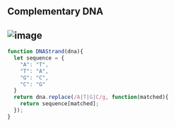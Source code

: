 ## Complementary DNA
![image](https://user-images.githubusercontent.com/99033220/187337443-4a002f4f-a5e1-4673-ba50-7df5a4525ef0.png)
---
```JavaScript
function DNAStrand(dna){
  let sequence = {
    "A": "T",
    "T": "A",
    "G": "C",
    "C": "G"
  }
  return dna.replace(/A|T|G|C/g, function(matched){
    return sequence[matched];
  });
}
```
